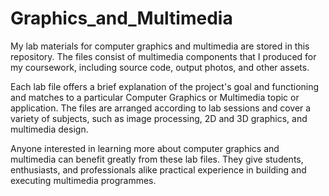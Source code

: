 # Graphics_and_Multimedia
My lab materials for computer graphics and multimedia are stored in this repository. The files consist of multimedia components that I produced for my coursework, including source code, output photos, and other assets.

Each lab file offers a brief explanation of the project's goal and functioning and matches to a particular Computer Graphics or Multimedia topic or application. The files are arranged according to lab sessions and cover a variety of subjects, such as image processing, 2D and 3D graphics, and multimedia design.

Anyone interested in learning more about computer graphics and multimedia can benefit greatly from these lab files. They give students, enthusiasts, and professionals alike practical experience in building and executing multimedia programmes. 
